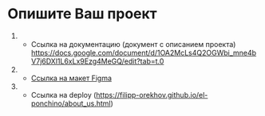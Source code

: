 # Опишите Ваш проект
1) - Ссылка на документацию (документ с описанием проекта) https://docs.google.com/document/d/1OA2McLs4Q2OGWbi_mne4bV7j6DXl1L6xLx9Ezg4MeGQ/edit?tab=t.0    
2) - [Ссылка на макет Figma](https://www.figma.com/design/ti1EsAN6SsRZFNBu9C8Ev2/WebSite-(Copy)?node-id=0-1&node-type=canvas&t=ZLTvD0afWKUBE3xj-0)
3) - Ссылка на deploy (https://filipp-orekhov.github.io/el-ponchino/about_us.html)

